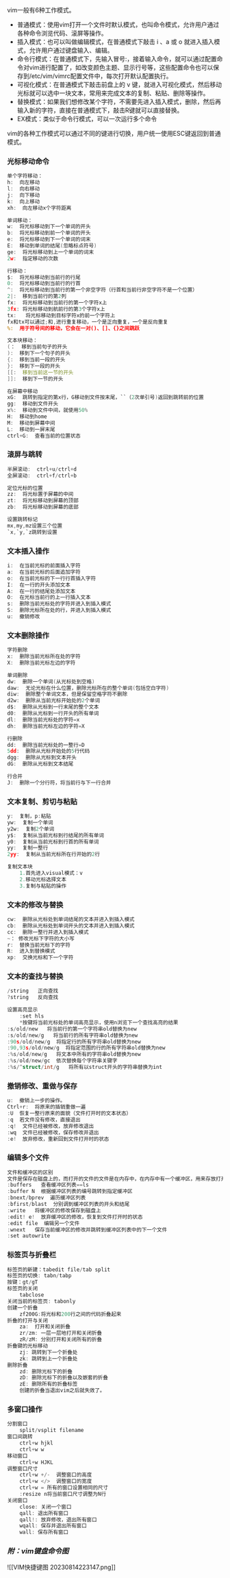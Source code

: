 vim一般有6种工作模式。

- 普通模式：使用vim打开一个文件时默认模式，也叫命令模式，允许用户通过各种命令浏览代码、滚屏等操作。
- 插入模式：也可以叫做编辑模式，在普通模式下敲击 i 、a 或 o 就进入插入模式，允许用户通过键盘输入、编辑。
- 命令行模式：在普通模式下，先输入冒号:，接着输入命令，就可以通过配置命令对vim进行配置了，如改变颜色主题、显示行号等，这些配置命令也可以保存到/etc/vim/vimrc配置文件中，每次打开默认配置执行。
- 可视化模式：在普通模式下敲击前盘上的 v 键，就进入可视化模式，然后移动光标就可以选中一块文本，常用来完成文本的复制、粘贴、删除等操作。
- 替换模式：如果我们想修改某个字符，不需要先进入插入模式，删除，然后再输入新的字符，直接在普通模式下，敲击R键就可以直接替换。
- EX模式：类似于命令行模式，可以一次运行多个命令

vim的各种工作模式可以通过不同的键进行切换，用户统一使用ESC键返回到普通模式。

  

### 光标移动命令

```c
单个字符移动：
h:  向左移动
l:  向右移动
j:  向下移动
k:  向上移动
xh:  向左移动x个字符距离

单词移动：
w:  将光标移动到下一个单词的开头
b:  将光标移动到前一个单词的开头
e:  将光标移动到下一个单词的词末
E:  移动到单词的结尾(忽略标点符号)
ge:  将光标移动到上一个单词的词末
2w:  指定移动的次数

行移动：
$:  将光标移动到当前行的行尾
0:  将光标移动到当前行的行首
^:  将光标移动到当前行的第一个非空字符（行首和当前行非空字符不是一个位置）
2|:  移到当前行的第2列
fx:  将光标移动到当前行的第一个字符x上
3fx: 将光标移动到航前行的第3个字符x上
tx:   将光标移动到目标字符x的前一个字符上
fx和tx可以通过;和,进行重复移动，一个是正向重复，一个是反向重复
%:  用于符号间的移动，它会在一对()、[]、{}之间跳跃

文本块移动：
(：  移到当前句子的开头
):  移到下一个句子的开头
{:  移到当前一段的开头
}:  移到下一段的开头
[[:  移到当前这一节的开头
]]:  移到下一节的开头

在屏幕中移动
xG:  跳转到指定的第x行，G移动到文件按末尾，``（2次单引号)返回到跳转前的位置
gg:  移动到文件开头
x%:  移动到文件中间，就使用50%
H:  移动到home
M:  移动到屏幕中间
L:  移动到一屏末尾
ctrl+G:  查看当前的位置状态
```

  

### **滚屏与跳转**

```c
半屏滚动:  ctrl+u/ctrl+d
全屏滚动:  ctrl+f/ctrl+b

定位光标的位置
zz:  将光标置于屏幕的中间
zt:  将光标移动到屏幕的顶部
zb:  将光标移动到屏幕的底部

设置跳转标记
mx,my,mz设置三个位置
`x,`y,`z跳转到设置
```

### **文本插入操作**

```c
i:  在当前光标的前面插入字符
a:  在当前光标的后面追加字符
o:  在当前光标的下一行行首插入字符
I:  在一行的开头添加文本
A:  在一行的结尾处添加文本
O:  在光标当前行的上一行插入文本
s:  删除当前光标处的字符并进入到插入模式
S:  删除光标所在处的行，并进入到插入模式
u:  撤销修改
```

  

### **文本删除操作**

```c
字符删除
x:  删除当前光标所在处的字符
X:  删除当前光标左边的字符

单词删除
dw:  删除一个单词(从光标处到空格)
daw:  无论光标在什么位置，删除光标所在的整个单词(包括空白字符)
diw:  删除整个单词文本，但是保留空格字符不删除
d2w:  删除从当前光标开始处的2个单词
d$:  删除从光标到一行末尾的整个文本
d0:  删除从光标到一行开头的所有单词
dl:  删除当前光标处的字符=x
dh:  删除当前光标左边的字符=X

行删除
dd:  删除当前光标处的一整行=D
5dd:  删除从光标开始处的5行代码
dgg:  删除从光标到文本开头
dG:  删除从光标到文本结尾

行合并
J:  删除一个分行符，将当前行与下一行合并
```

  

### **文本复制、剪切与粘贴**

```c
y:  复制，p:粘贴
yw:  复制一个单词
y2w:  复制2个单词
y$:  复制从当前光标到行结尾的所有单词
y0:  复制从当前光标到行首的所有单词
yy:  复制一整行
2yy:  复制从当前光标所在行开始的2行

复制文本块
    1.首先进入visual模式：v
    2.移动光标选择文本
    3.复制与粘贴的操作
```

### **文本的修改与替换**

```c
cw:  删除从光标处到单词结尾的文本并进入到插入模式
cb:  删除从光标处到单词开头的文本并进入到插入模式
cc:  删除一整行并进入到插入模式
~： 修改光标下字符的大小写
r:  替换当前光标下的字符
R:  进入到替换模式
xp:  交换光标和下一个字符
```

  

### **文本的查找与替换**

```c
/string   正向查找
?string   反向查找

设置高亮显示
    :set hls
    *按键将当前光标处的单词高亮显示，使用n浏览下一个查找高亮的结果
:s/old/new   将当前行的第一个字符串old替换为new
:s/old/new/g   将当前行的所有字符串old替换为new
:90s/old/new/g  将指定行的所有字符串old替换为new
:90,93s/old/new/g  将指定范围的行的所有字符串old替换为new
:%s/old/new/g   将文本中所有的字符串old替换为new
:%s/old/new/gc  依次替换每个字符串关键字
:%s/^struct/int/g   将所有以struct开头的字符串替换为int
```

  

### **撤销修改、重做与保存**

```c
u:  撤销上一步的操作。
Ctrl+r:  将原来的插销重做一遍
:U  恢复一整行原来的面貌（文件打开时的文本状态）
:q  若文件没有修改，直接退出
:q!  文件已经被修改，放弃修改退出
:wq  文件已经被修改，保存修改并退出
:e!  放弃修改，重新回到文件打开时的状态
```

### **编辑多个文件**

```c
文件和缓冲区的区别
文件是保存在磁盘上的，而打开的文件的文件是在内存中，在内存中有一个缓冲区，用来存放打开的文件。vim每次打开文件时都会创建一个缓冲区，vim支持打开多个文件
:buffers   查看缓冲区列表==ls
:buffer N  根据缓冲区列表的编号跳转到指定缓冲区
:bnext/bprev  遍历缓冲区列表
:bfirst/blast  分别调到缓冲区列表的开头和结尾
:write   将缓冲区的修改保存到磁盘上
:edit! e!  放弃缓冲区的修改，恢复到文件打开时的状态
:edit file  编辑另一个文件
:wnext   保存当前缓冲区的修改并跳转到缓冲区列表中的下一个文件
:set autowrite
```

### **标签页与折叠栏**

```c
标签页的新建：tabedit file/tab split
标签页的切换: tabn/tabp
按键：gt/gT
标签页的关闭
    tabclose 
关闭当前的标签页: tabonly
创建一个折叠
    zf200G:将光标和200行之间的代码折叠起来
折叠的打开与关闭
    za:  打开和关闭折叠
    zr/zm: 一层一层地打开和关闭折叠
    zR/zM: 分别打开和关闭所有的折叠
折叠键的光标移动
    zj: 跳转到下一个折叠处
    zk: 跳转到上一个折叠处
删除折叠
    zd: 删除光标下的折叠
    zD: 删除光标下的折叠以及嵌套的折叠
    zE: 删除所有的折叠标签
    创建的折叠当退出vim之后就失效了。
```

### **多窗口操作**

```c
分割窗口
    split/vsplit filename
窗口间跳转
    ctrl+w hjkl
    ctrl+w w
移动窗口
    ctrl+w HJKL
调整窗口尺寸
    ctrl+w +/-  调整窗口的高度
    ctrl+w </>  调整窗口的宽度
    ctrl+w = 所有的窗口设置相同的尺寸
    :resize n将当前窗口尺寸调整为N行
关闭窗口
    close: 关闭一个窗口
    qall: 退出所有窗口
    qall!: 放弃修改，退出所有窗口
    wqall: 保存并退出所有窗口
    wall: 保存所有窗口
```
### ***附：vim键盘命令图***
![[VIM快捷键图 20230814223147.png]]